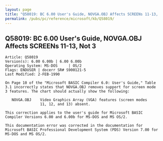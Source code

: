 ```yaml
---
layout: page
title: "Q58019: BC 6.00 User's Guide, NOVGA.OBJ Affects SCREENs 11-13, Not 3"
permalink: /pubs/pc/reference/microsoft/kb/Q58019/
---
```


## Q58019: BC 6.00 User's Guide, NOVGA.OBJ Affects SCREENs 11-13, Not 3

	Article: Q58019
	Version(s): 6.00 6.00b | 6.00 6.00b
	Operating System: MS-DOS     | OS/2
	Flags: ENDUSER | docerr SR# S900121-5
	Last Modified: 2-FEB-1990
	
	On Page 10 of the "Microsoft BASIC Compiler 6.0: User's Guide," Table
	3.1 incorrectly states that NOVGA.OBJ removes support for screen mode
	3 features. The chart should actually show the following:
	
	   NOVGA.OBJ    Video Graphics Array (VGA) features (screen modes
	                11, 12, and 13) absent.
	
	This correction applies to the user's guide for Microsoft BASIC
	Compiler Versions 6.00 and 6.00b for MS-DOS and MS OS/2.
	
	This documentation error was corrected in the documentation for
	Microsoft BASIC Professional Development System (PDS) Version 7.00 for
	MS-DOS and MS OS/2.
